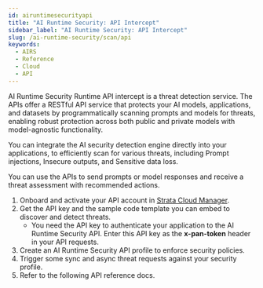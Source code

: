 ```yaml
---
id: airuntimesecurityapi
title: "AI Runtime Security: API Intercept"
sidebar_label: "AI Runtime Security: API Intercept"
slug: /ai-runtime-security/scan/api
keywords:
  - AIRS
  - Reference
  - Cloud
  - API
---
```


AI Runtime Security Runtime API intercept is a threat detection service. The APIs offer a RESTful API service that protects your AI models, applications, and datasets by programmatically scanning prompts and models for threats, enabling robust protection across both public and private models with model-agnostic functionality.

You can integrate the AI security detection engine directly into your applications, to efficiently scan for various threats, including Prompt injections, Insecure outputs, and Sensitive data loss.

You can use the APIs to send prompts or model responses and receive a threat assessment with recommended actions.

1. Onboard and activate your API account in [Strata Cloud Manager](https://stratacloudmanager.paloaltonetworks.com/).
2. Get the API key and the sample code template you can embed to discover and detect threats.
   - You need the API key to authenticate your application to the AI Runtime Security API. Enter this API key as the **x-pan-token** header in your API requests.
3. Create an AI Runtime Security API profile to enforce security policies.
4. Trigger some sync and async threat requests against your security profile.
5. Refer to the following API reference docs.
